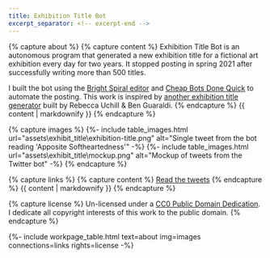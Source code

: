 ```yaml
---
title: Exhibition Title Bot
excerpt_separator: <!-- excerpt-end -->
---
```



{% capture about %}
{% capture content %}
Exhibition Title Bot is an autonomous program that generated a new exhibition title for a fictional art exhibition every day for two years. It stopped posting in spring 2021 after successfully writing more than 500 titles.

I built the bot using the [Bright Spiral editor](https://www.brightspiral.com/tracery/) and [Cheap Bots Done Quick](https://cheapbotsdonequick.com/) to automate the posting. This work is inspired by [another exhibition title generator](http://www.mit.edu/~ruchill/lazycurator.submit.html) built by Rebecca Uchill & Ben Guaraldi.
{% endcapture %}
{{ content | markdownify }}
{% endcapture %}

{% capture images %}
{%- include table_images.html url="assets\exhibit_title\exhibition-title.png" alt="Single tweet from the bot reading 'Apposite Softheartedness'" -%}
{%- include table_images.html url="assets\exhibit_title\mockup.png" alt="Mockup of tweets from the Twitter bot" -%}
{% endcapture %}

{% capture links %}
{% capture content %}
[Read the tweets](https://twitter.com/exhibit_title)
{% endcapture %}
{{ content | markdownify }}
{% endcapture %}

{% capture license %}
Un-licensed under a <a href="https://creativecommons.org/publicdomain/zero/1.0/" target="_blank" rel="noopener" rel="noreferrer">CC0 Public Domain Dedication</a>. I dedicate all copyright interests of this work to the public domain.
{% endcapture %}

{%- include workpage_table.html text=about
img=images connections=links rights=license -%}
